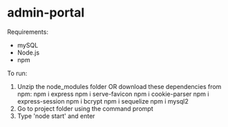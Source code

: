 # admin-portal
Requirements:
- mySQL
- Node.js
- npm

To run:
1) Unzip the node_modules folder OR download these dependencies from npm:
	npm i express
	npm i serve-favicon
	npm i cookie-parser
	npm i express-session
	npm i bcrypt
	npm i sequelize
	npm i mysql2
2) Go to project folder using the command prompt
3) Type 'node start' and enter
